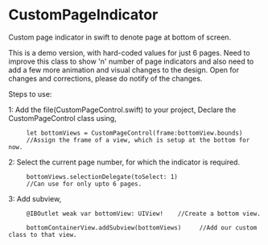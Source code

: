 # CustomPageIndicator
Custom page indicator in swift to denote page at bottom of screen.

This is a demo version, with hard-coded values for just 6 pages. Need to improve this class to show 'n' number of page indicators and also need to add a few more animation and visual changes to the design. Open for changes and corrections, please do notify of the changes.

Steps to use:

1: Add the file(CustomPageControl.swift) to your project, Declare the CustomPageControl class using,

         let bottomViews = CustomPageControl(frame:bottomView.bounds)
         //Assign the frame of a view, which is setup at the bottom for now.

2: Select the current page number, for which the indicator is required.

         bottomViews.selectionDelegate(toSelect: 1)
         //Can use for only upto 6 pages.
         
3: Add subview,

         @IBOutlet weak var bottomView: UIView!    //Create a bottom view.

         bottomContainerView.addSubview(bottomViews)     //Add our custom class to that view.
